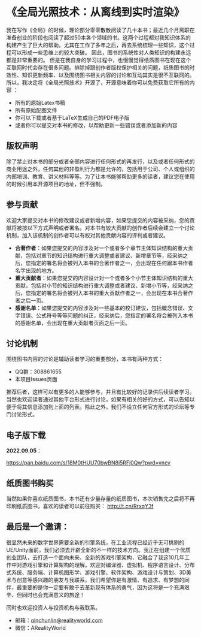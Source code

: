 # 《全局光照技术：从离线到实时渲染》
我在写作《全局》的时候，理论部分零零散散阅读了几十本书；最近几个月离职在准备创业的阶段也阅读了超过50本各个领域的书。这两个过程都对我知识体系的构建产生了巨大的帮助。尤其在工作了多年之后，再去系统梳理一些知识，这个过程可以形成一些思维上的较大突破。
因此，图书的系统性对人类知识的构建永远都是非常重要的。
但是在我自身的学习过程中，也慢慢觉得纸质图书在现在这个互联网时代会存在很多问题。排除掉跟创作者版权保护相关的问题，纸质图书的时效性、知识更新频率、以及围绕图书相关内容的讨论和互动其实是很不互联网的。
所以，我决定将《全局光照技术》开源了，开源意味着你可以免费获取它所有的内容 ：
- 所有的原始Latex书稿
- 所有原始配图文件
- 你可以下载或者基于LaTeX生成自己的PDF电子版
- 或者你可以提交对本书的修改，以帮助更新一些错误或者添加新的内容

## 版权声明
除了禁止对本书的部分或者全部内容进行任何形式的再发行，以及或者任何形式的商业用途之外，任何其他的非盈利行为都是允许的，包括用于公司、个人或组织的内部培训、教育、讲义材料等等。为了让本书能够帮助更多的读者，建议您在使用的时候引用本开源项目的地址，但不强制。

## 参与贡献
欢迎大家提交对本书的修改建议或者新增内容，如果您提交的内容被采纳，您的贡献将被按以下方式声明或者署名。对本书有较大贡献的创作者后续会建立一个讨论机制，加入该机制的创作者可以有权对其他贡献内容的评判或者建议。

- **合著作者**：如果您提交的内容涉及对一个或者多个章节主体知识结构的重大贡献，包括对章节的知识结构进行重大调整或者建议、新增章节等，经采纳之后，您指定的署名将会被列入本书的合著作者之一，会出现在任何跟本书作者名字出现的地方。
- **重大贡献者**：如果您提交的内容设计对一个或者多个小节主体知识结构的重大贡献，包括对小节的知识结构进行重大调整或者建议、新增小节等，经采纳之后，您指定的署名将会被列入本书的重大贡献作者之一，会出现在本书合著作者之后一页。
- **感谢名单**：如果您提交的内容涉及对一些基本的校订建议，包括概念错误、文字错误、公式符号等等问题的纠正，经采纳后，您指定的署名将会被列入本书的感谢名单，会出现在重大贡献者页面之后一页。

## 讨论机制
围绕图书内容的讨论是辅助读者学习的重要部分，本书有两种方式：
- QQ群：308861655
- 本项目Issues页面

推荐后者，这样可以有更多的人能够参与，并且有比较好的记录供后续读者学习。
当然也欢迎读者通过其他平台形式进行讨论，如果有相关的好的方式，可以告知以便于将其信息添加到上面的列表。除此之外，我们不设立任何官方形式的论坛等专门讨论形式。

## 电子版下载
**2022.09.05**：

https://pan.baidu.com/s/18M0tHUU70bwBN8i5RFj0Qw?pwd=vncv

## 纸质图书购买
当然如果你喜欢纸质图书，本书还有少量存量的纸质图书，本次销售完之后将不再印刷纸质图书，喜欢的读者可以前往购买：
http://t.cn/RrxqY3f

## 最后是一个邀请：
很显然未来的数字世界需要全新的引擎系统，在工业流程已经近乎无可挑剔的UE/Unity面前，我们必须去开辟全新的不一样的技术方向。我正在组建一个优质创业团队，去打造一个面向未来、全新的游戏引擎架构，它融合了我这10几年工作中对游戏引擎和计算架构的理解。欢迎对编译器、虚拟机、程序语言设计、分布式系统、服务端、计算机图形学、游戏引擎、软件架构、游戏设计与策划、3D美术与创意等感兴趣的朋友与我联系。我们希望你是有激情、有追求、有梦想的同伴，最重要的是你一定要有敢于去革新现有体系的勇气，因为这将是一个充满艰辛、但同时也会充满意义的旅途！

同时也欢迎投资人与投资机构与我联系。
- 邮箱：qinchunlin@realityworld.com
- 微信：ARealityWorld
